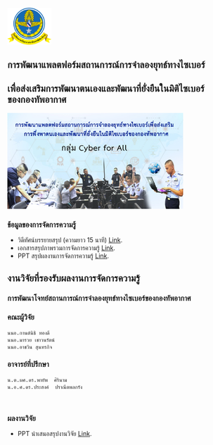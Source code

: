 <img src="/images/logo.gif"
img width="100"
raw=true
style="margin-right: 2px;"
/> 
## การพัฒนาแพลตฟอร์มสถานการณ์การจำลองยุทธ์ทางไซเบอร์
## เพื่อส่งเสริมการพัฒนาตนเองและพัฒนาที่ยั่งยืนในมิติไซเบอร์ของกองทัพอากาศ

<img src="/images/Background.png"
img width="400"
raw=true
style="margin-right: 2px;"
/> 

### ข้อมูลของการจัดการความรู้
- วิดีทัศน์บรรยายสรุป (ความยาว 15 นาที) [Link](https://youtu.be/Sc7j_b3B2Ls).
- เอกสารสรุปภาพรวมการจัดการความรู้ [Link](https://drive.google.com/file/d/1e6PZhVeFNjwZOOzJZr7gOG0ZWWRrwxjE/view?usp=sharing).
- PPT สรุปผลงานการจัดการความรู้ [Link](https://drive.google.com/file/d/1OAAn5thnfFF5YlU-ZbZbUvaoABoDKajw/view?usp=sharing).

## งานวิจัยที่รองรับผลงานการจัดการความรู้

### การพัฒนาโจทย์สถานการณ์การจำลองยุทธ์ทางไซเบอร์ของกองทัพอากาศ 

### คณะผู้วิจัย
```
นนอ.กานต์นิธิ ทองดี
นนอ.มารวย เชาวนรัตน์
นนอ.อาชวิน สุนทรกิจ
```
### อาจารย์ที่ปรึกษา
```
น.ต.ผศ.ดร.พายัพ  ศิรินาม
น.อ.ศ.ดร.ประสงค์  ปราณีตพลกรัง
```
<br/>

### ผลงานวิจัย
- PPT นำเสนอสรุปงานวิจัย [Link](https://drive.google.com/file/d/1AZnStmmrzATaxXIuvfmFyQOVXcRqb_sw/view?usp=sharing).

